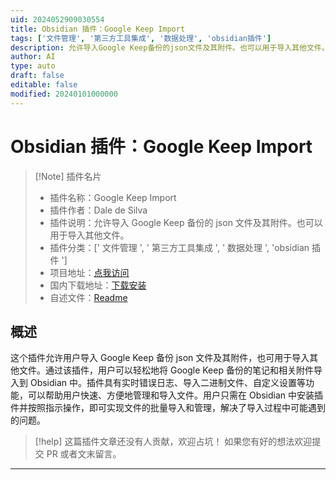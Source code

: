 ```yaml
---
uid: 2024052909030554
title: Obsidian 插件：Google Keep Import
tags: ['文件管理', '第三方工具集成', '数据处理', 'obsidian插件']
description: 允许导入Google Keep备份的json文件及其附件。也可以用于导入其他文件。
author: AI
type: auto
draft: false
editable: false
modified: 20240101000000
---
```


# Obsidian 插件：Google Keep Import

> [!Note] 插件名片
> - 插件名称：Google Keep Import
> - 插件作者：Dale de Silva
> - 插件说明：允许导入 Google Keep 备份的 json 文件及其附件。也可以用于导入其他文件。
> - 插件分类：[' 文件管理 ', ' 第三方工具集成 ', ' 数据处理 ', 'obsidian 插件 ']
> - 项目地址：[点我访问](https://github.com/daledesilva/obsidian_google-keep-import)
> - 国内下载地址：[下载安装](https://pkmer.cn/products/plugin/pluginMarket/?google-keep-import)
> - 自述文件：[Readme](https://ghproxy.net/https://raw.githubusercontent.com/daledesilva/obsidian_google-keep-import/main/README.md)

## 概述

这个插件允许用户导入 Google Keep 备份 json 文件及其附件，也可用于导入其他文件。通过该插件，用户可以轻松地将 Google Keep 备份的笔记和相关附件导入到 Obsidian 中。插件具有实时错误日志、导入二进制文件、自定义设置等功能，可以帮助用户快速、方便地管理和导入文件。用户只需在 Obsidian 中安装插件并按照指示操作，即可实现文件的批量导入和管理，解决了导入过程中可能遇到的问题。

> [!help]
> 这篇插件文章还没有人贡献，欢迎占坑！
> 如果您有好的想法欢迎提交 PR 或者文末留言。

---



